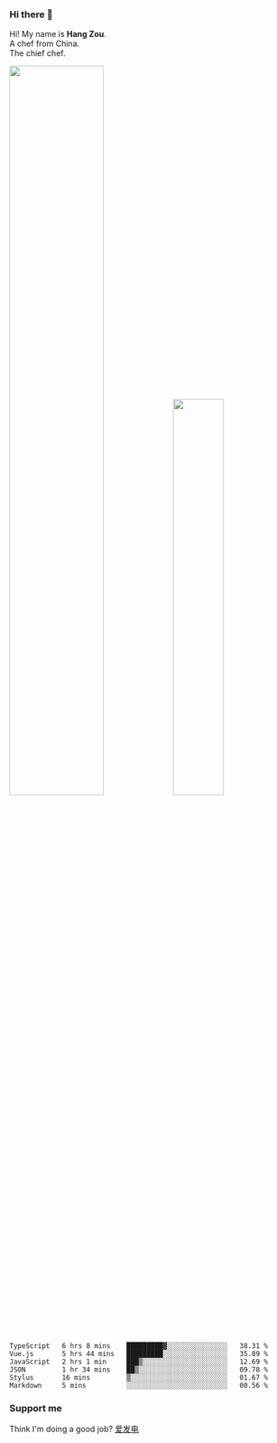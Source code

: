 ### Hi there 👋

Hi! My name is **Hang Zou**.  
A chef from China.  
The chief chef.

<img align="" width="57.5%" src="https://github-readme-stats.vercel.app/api?username=zouhangwithsweet&hide_title=true&hide_border=true&show_icons=true&include_all_commits=true&line_height=21" /><img align="" width="42.4%" src="https://github-readme-stats.vercel.app/api/top-langs/?username=zouhangwithsweet&hide_title=true&hide_border=true&layout=compact" />

<!--START_SECTION:waka-->

```text
TypeScript   6 hrs 8 mins    █████████▓░░░░░░░░░░░░░░░   38.31 %
Vue.js       5 hrs 44 mins   █████████░░░░░░░░░░░░░░░░   35.89 %
JavaScript   2 hrs 1 min     ███▒░░░░░░░░░░░░░░░░░░░░░   12.69 %
JSON         1 hr 34 mins    ██▒░░░░░░░░░░░░░░░░░░░░░░   09.78 %
Stylus       16 mins         ▒░░░░░░░░░░░░░░░░░░░░░░░░   01.67 %
Markdown     5 mins          ░░░░░░░░░░░░░░░░░░░░░░░░░   00.56 %
```

<!--END_SECTION:waka-->

### Support me

Think I'm doing a good job? [爱发电](https://afdian.net/@zouhangsweet)
